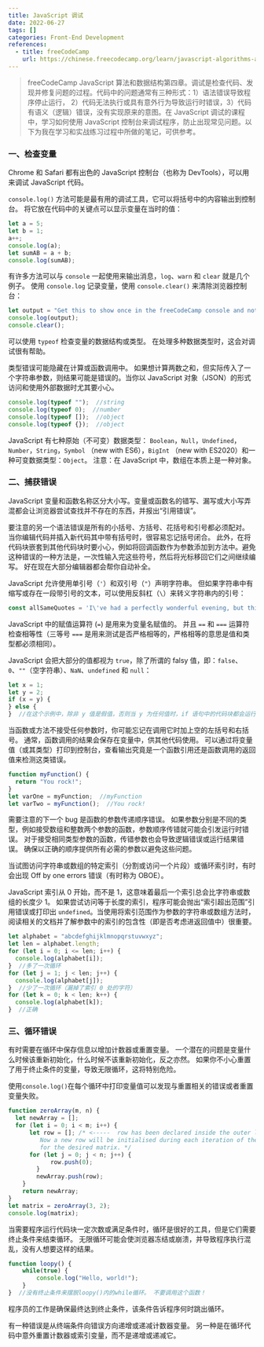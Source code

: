 ```yaml
---
title: JavaScript 调试
date: 2022-06-27
tags: []
categories: Front-End Development
references: 
  - title: freeCodeCamp
    url: https://chinese.freecodecamp.org/learn/javascript-algorithms-and-data-structures/
---
```


> freeCodeCamp JavaScript 算法和数据结构第四章。调试是检查代码、发现并修复问题的过程。代码中的问题通常有三种形式：1）语法错误导致程序停止运行， 2）代码无法执行或具有意外行为导致运行时错误，3）代码有语义（逻辑）错误，没有实现原来的意图。在 JavaScript 调试的课程中，学习如何使用 JavaScript 控制台来调试程序，防止出现常见问题。以下为我在学习和实战练习过程中所做的笔记，可供参考。

<!--more-->

### 一、检查变量

Chrome 和 Safari 都有出色的 JavaScript 控制台（也称为 DevTools），可以用来调试 JavaScript 代码。

`console.log()` 方法可能是最有用的调试工具，它可以将括号中的内容输出到控制台。 将它放在代码中的关键点可以显示变量在当时的值：

```javascript
let a = 5;
let b = 1;
a++;
console.log(a);
let sumAB = a + b;
console.log(sumAB);
```

有许多方法可以与 `console` 一起使用来输出消息，`log`、`warn` 和 `clear` 就是几个例子。 使用 `console.log` 记录变量，使用 `console.clear()` 来清除浏览器控制台：

```javascript
let output = "Get this to show once in the freeCodeCamp console and not at all in the browser console";
console.log(output);
console.clear();
```

可以使用 `typeof` 检查变量的数据结构或类型。 在处理多种数据类型时，这会对调试很有帮助。

 类型错误可能隐藏在计算或函数调用中。 如果想计算两数之和，但实际传入了一个字符串参数，则结果可能是错误的。当你以 JavaScript 对象（JSON）的形式访问和使用外部数据时尤其要小心。

```javascript
console.log(typeof "");  //string
console.log(typeof 0);  //number
console.log(typeof []);  //object
console.log(typeof {});  //object
```

JavaScript 有七种原始（不可变）数据类型： `Boolean`，`Null`，`Undefined`，`Number`，`String`，`Symbol` （new with ES6），`BigInt` （new with ES2020）和一种可变数据类型：`Object`。 注意：在 JavaScript 中，数组在本质上是一种对象。

### 二、捕获错误

JavaScript 变量和函数名称区分大小写。变量或函数名的错写、漏写或大小写弄混都会让浏览器尝试查找并不存在的东西，并报出“引用错误”。

要注意的另一个语法错误是所有的小括号、方括号、花括号和引号都必须配对。 当你编辑代码并插入新代码其中带有括号时，很容易忘记括号闭合。 此外，在将代码块嵌套到其他代码块时要小心，例如将回调函数作为参数添加到方法中。避免这种错误的一种方法是，一次性输入完这些符号，然后将光标移回它们之间继续编写。 好在现在大部分编辑器都会帮你自动补全。

JavaScript 允许使用单引号（`'`）和双引号（`"`）声明字符串。 但如果字符串中有缩写或存在一段带引号的文本，可以使用反斜杠（`\`）来转义字符串内的引号：

```js
const allSameQuotes = 'I\'ve had a perfectly wonderful evening, but this wasn\'t it.';
```

JavaScript 中的赋值运算符 (`=`) 是用来为变量名赋值的。 并且 `==` 和 `===` 运算符检查相等性（三等号 `===` 是用来测试是否严格相等的，严格相等的意思是值和类型都必须相同）。

JavaScript 会把大部分的值都视为 `true`，除了所谓的 falsy 值，即：`false`、`0`、`""`（空字符串）、`NaN`、`undefined` 和 `null`：

```js
let x = 1;
let y = 2;
if (x = y) {
} else {
}  //在这个示例中，除非 y 值是假值，否则当 y 为任何值时，if 语句中的代码块都会运行。 
```

当函数或方法不接受任何参数时，你可能忘记在调用它时加上空的左括号和右括号。 通常，函数调用的结果会保存在变量中，供其他代码使用。 可以通过将变量值（或其类型）打印到控制台，查看输出究竟是一个函数引用还是函数调用的返回值来检测这类错误。

```js
function myFunction() {
  return "You rock!";
}
let varOne = myFunction;  //myFunction
let varTwo = myFunction();  //You rock!
```

需要注意的下一个 bug 是函数的参数传递顺序错误。 如果参数分别是不同的类型，例如接受数组和整数两个参数的函数，参数顺序传错就可能会引发运行时错误。 对于接受相同类型参数的函数，传错参数也会导致逻辑错误或运行结果错误。 确保以正确的顺序提供所有必需的参数以避免这些问题。

当试图访问字符串或数组的特定索引（分割或访问一个片段）或循环索引时，有时会出现 Off by one errors 错误（有时称为 OBOE）。 

JavaScript 索引从 0 开始，而不是 1，这意味着最后一个索引总会比字符串或数组的长度少 1。 如果尝试访问等于长度的索引，程序可能会抛出“索引超出范围”引用错误或打印出 `undefined`。当使用将索引范围作为参数的字符串或数组方法时，阅读相关的文档并了解参数中的索引的包含性（即是否考虑进返回值中）很重要。 

```js
let alphabet = "abcdefghijklmnopqrstuvwxyz";
let len = alphabet.length;
for (let i = 0; i <= len; i++) {
  console.log(alphabet[i]);
}  //多了一次循环
for (let j = 1; j < len; j++) {
  console.log(alphabet[j]);
}  //少了一次循环（漏掉了索引 0 处的字符）
for (let k = 0; k < len; k++) {
  console.log(alphabet[k]);
}  //正确
```

### 三、循环错误

有时需要在循环中保存信息以增加计数器或重置变量。 一个潜在的问题是变量什么时候该重新初始化，什么时候不该重新初始化，反之亦然。 如果你不小心重置了用于终止条件的变量，导致无限循环，这将特别危险。

使用`console.log()`在每个循环中打印变量值可以发现与重置相关的错误或者重置变量失败。

```js
function zeroArray(m, n) {
  let newArray = [];
  for (let i = 0; i < m; i++) {
      let row = []; /* <-----  row has been declared inside the outer loop. 
         Now a new row will be initialised during each iteration of the outer loop allowing 
         for the desired matrix. */
      for (let j = 0; j < n; j++) {
        	row.push(0);
        }
        newArray.push(row);
    }
    return newArray;
}
let matrix = zeroArray(3, 2);
console.log(matrix);
```

当需要程序运行代码块一定次数或满足条件时，循环是很好的工具，但是它们需要终止条件来结束循环。 无限循环可能会使浏览器冻结或崩溃，并导致程序执行混乱，没有人想要这样的结果。

```js
function loopy() {
    while(true) {
      	console.log("Hello, world!");
    }
}  //没有终止条件来摆脱loopy()内的while循环。 不要调用这个函数！
```

程序员的工作是确保最终达到终止条件，该条件告诉程序何时跳出循环。 

有一种错误是从终端条件向错误方向递增或递减计数器变量。 另一种是在循环代码中意外重置计数器或索引变量，而不是递增或递减它。
